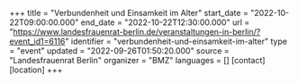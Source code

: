 +++
title = "Verbundenheit und Einsamkeit im Alter"
start_date = "2022-10-22T09:00:00.000"
end_date = "2022-10-22T12:30:00.000"
url = "https://www.landesfrauenrat-berlin.de/veranstaltungen-in-berlin/?event_id1=6116"
identifier = "verbundenheit-und-einsamkeit-im-alter"
type = "event"
updated = "2022-09-26T01:50:20.000"
source = "Landesfrauenrat Berlin"
organizer = "BMZ"
languages = []
[contact]
[location]
+++